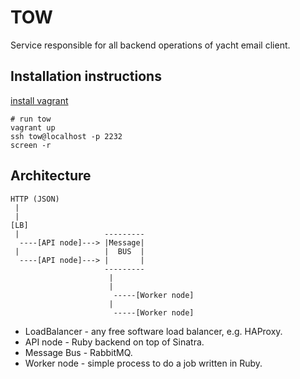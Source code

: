 TOW
===

Service responsible for all backend operations of yacht email client.

Installation instructions
-------------------------

[install vagrant](http://downloads.vagrantup.com/)

    # run tow
    vagrant up
    ssh tow@localhost -p 2232
    screen -r

Architecture
------------

    HTTP (JSON)
     |
     |
    [LB]
     |                   ---------
      ----[API node]---> |Message|
     |                   |  BUS  |
      ----[API node]---> |       |
                         ---------
                          |
                          |
                           -----[Worker node]
                          |
                           -----[Worker node]

* LoadBalancer - any free software load balancer, e.g. HAProxy.
* API node - Ruby backend on top of Sinatra.
* Message Bus - RabbitMQ.
* Worker node - simple process to do a job written in Ruby.

